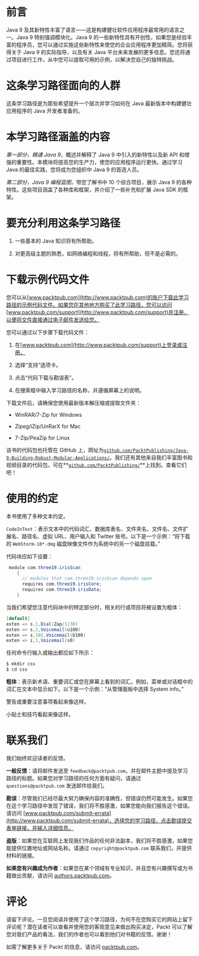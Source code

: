 # 前言

Java 9 及其新特性丰富了语言——这是构建健壮软件应用程序最常用的语言之一。Java 9 特别强调模块化。Java 9 的一些新特性具有开创性，如果您是经验丰富的程序员，您可以通过实施这些新特性来使您的企业应用程序更加精简。您将获得关于 Java 9 的实际指导，以及有关 Java 平台未来发展的更多信息。您还将通过项目进行工作，从中您可以提取可用的示例，以解决您自己的独特挑战。

# 这条学习路径面向的人群

这条学习路径是为那些希望提升一个层次并学习如何在 Java 最新版本中构建健壮应用程序的 Java 开发者准备的。

# 本学习路径涵盖的内容

*第一部分，精通 Java 9*，概述并解释了 Java 9 中引入的新特性以及新 API 和增强的重要性。本模块将提高您的生产力，使您的应用程序运行更快。通过学习 Java 的最佳实践，您将成为您组织中 Java 9 的首选人员。

*第二部分，Java 9 编程蓝图*，带您了解书中 10 个综合项目，展示 Java 9 的各种特性。这些项目涵盖了各种库和框架，并介绍了一些补充和扩展 Java SDK 的框架。

# 要充分利用这条学习路径

1.  一些基本的 Java 知识将有所帮助。

1.  对更高级主题的熟悉，如网络编程和线程，将有所帮助，但不是必需的。

# 下载示例代码文件

您可以从[www.packtpub.com](http://www.packtpub.com)的账户下载此学习路径的示例代码文件。如果您在其他地方购买了此学习路径，您可以访问[www.packtpub.com/support](http://www.packtpub.com/support)并注册，以便将文件直接通过电子邮件发送给您。

您可以通过以下步骤下载代码文件：

1.  在[www.packtpub.com](http://www.packtpub.com/support)上登录或注册。

1.  选择“支持”选项卡。

1.  点击“代码下载与勘误表”。

1.  在搜索框中输入学习路径的名称，并遵循屏幕上的说明。

下载文件后，请确保您使用最新版本解压缩或提取文件夹：

+   WinRAR/7-Zip for Windows

+   Zipeg/iZip/UnRarX for Mac

+   7-Zip/PeaZip for Linux

该书的代码包也托管在 GitHub 上，网址为[`github.com/PacktPublishing/Java-9-Building-Robust-Modular-Applications/`](https://github.com/PacktPublishing/Java-9-Building-Robust-Modular-Applications/)。我们还有其他来自我们丰富图书和视频目录的代码包，可在**[`github.com/PacktPublishing/`](https://github.com/PacktPublishing/)**上找到。查看它们吧！

# 使用的约定

本书使用了多种文本约定。

`CodeInText`：表示文本中的代码词汇、数据库表名、文件夹名、文件名、文件扩展名、路径名、虚拟 URL、用户输入和 Twitter 账号。以下是一个示例：“将下载的 `WebStorm-10*.dmg` 磁盘映像文件作为系统中的另一个磁盘挂载。”

代码块应如下设置：

```java
 module com.three19.irisScan 
    {
      // modules that com.three19.irisScan depends upon
      requires com.three19.irisCore;
      requires com.three19.irisData;
    }
```

当我们希望您注意代码块中的特定部分时，相关的行或项目将被设置为粗体：

```java
[default]
exten => s,1,Dial(Zap/1|30)
exten => s,2,Voicemail(u100)
exten => s,102,Voicemail(b100)
exten => i,1,Voicemail(s0)
```

任何命令行输入或输出都应如下所示：

```java
$ mkdir css
$ cd css
```

**粗体**：表示新术语、重要词汇或您在屏幕上看到的词汇。例如，菜单或对话框中的词汇在文本中显示如下。以下是一个示例：“从管理面板中选择 System info。”

警告或重要注意事项看起来像这样。

小贴士和技巧看起来像这样。

# 联系我们

我们始终欢迎读者的反馈。

**一般反馈**：请将邮件发送至 `feedback@packtpub.com`，并在邮件主题中提及学习路径的标题。如果您对学习路径的任何方面有疑问，请通过 `questions@packtpub.com` 发送邮件给我们。

**勘误**：尽管我们已经尽最大努力确保内容的准确性，但错误仍然可能发生。如果您在这个学习路径中发现了错误，我们将不胜感激，如果您能向我们报告这个错误。请访问 [www.packtpub.com/submit-errata](http://www.packtpub.com/submit-errata)，选择您的学习路径，点击勘误提交表单链接，并输入详细信息。

**盗版**：如果您在互联网上发现我们作品的任何非法副本，我们将不胜感激，如果您能提供位置地址或网站名称。请通过 `copyright@packtpub.com` 联系我们，并提供材料的链接。

**如果您有兴趣成为作者**：如果您在某个领域有专业知识，并且您有兴趣撰写或为书籍做出贡献，请访问 [authors.packtpub.com](http://authors.packtpub.com/)。

# 评论

请留下评论。一旦您阅读并使用了这个学习路径，为何不在您购买它的网站上留下评论呢？潜在读者可以查看并使用您的客观意见来做出购买决定，Packt 可以了解您对我们产品的看法，我们的作者也可以看到他们对书籍的反馈。谢谢！

如需了解更多关于 Packt 的信息，请访问 [packtpub.com](https://www.packtpub.com/)。
